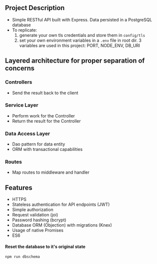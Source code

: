 ## Project Description

- Simple RESTful API built with Express. Data persisted in a PostgreSQL database
- To replicate:
    1. generate your own tls credentials and store them in `config/tls`
    2. set your own environment variables in a `.env` file in root dir. 3 variables are used in this project: PORT, NODE_ENV, DB_URI

## Layered architecture for proper separation of concerns

### Controllers

- Send the result back to the client

### Service Layer

- Perform work for the Controller
- Return the result for the Controller

### Data Access Layer

- Dao pattern for data entity
- ORM with transactional capabilities

### Routes

- Map routes to middleware and handler

## Features

- HTTPS
- Stateless authentication for API endpoints (JWT)
- Simple authorization
- Request validation (joi)
- Password hashing (bcrypt)
- Database ORM (Objection) with migrations (Knex)
- Usage of native Promises
- ES6

#### Reset the database to it's original state

`npm run dbschema`
